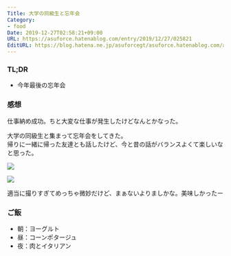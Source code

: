 ```yaml
---
Title: 大学の同級生と忘年会
Category:
- food
Date: 2019-12-27T02:58:21+09:00
URL: https://asuforce.hatenablog.com/entry/2019/12/27/025821
EditURL: https://blog.hatena.ne.jp/asuforcegt/asuforce.hatenablog.com/atom/entry/26006613489448771
---
```


### TL;DR

- 今年最後の忘年会

###  感想

仕事納め成功。ちと大変な仕事が発生したけどなんとかなった。

大学の同級生と集まって忘年会をしてきた。  
帰りに一緒に帰った友達とも話したけど、今と昔の話がバランスよくて楽しいなと思った。

<span itemtype="http://schema.org/Photograph" itemscope="itemscope"><img class="magnifiable" src="https://lh3.googleusercontent.com/-uFveDtOIocI/XgT0Z7Kmw9I/AAAAAAABDyk/AFKDhG1_nq86GXu4fB0OzVDRwlRSxln5wCE0YBhgL/s1200/R0002730.jpg" itemprop="image"></span>

<span itemtype="http://schema.org/Photograph" itemscope="itemscope"><img class="magnifiable" src="https://lh3.googleusercontent.com/-S18TFkK8mKk/XgT0ZfLqrNI/AAAAAAABDyg/kCh7KOu1rPcAYx0BxO24Z1WnuKDJI2WAgCE0YBhgL/s1200/R0002726.jpg" itemprop="image"></span>

適当に撮りすぎてめっちゃ微妙だけど、まぁないよりましかな。美味しかったー


### ご飯

- 朝：ヨーグルト
- 昼：コーンポタージュ
- 夜：肉とイタリアン
